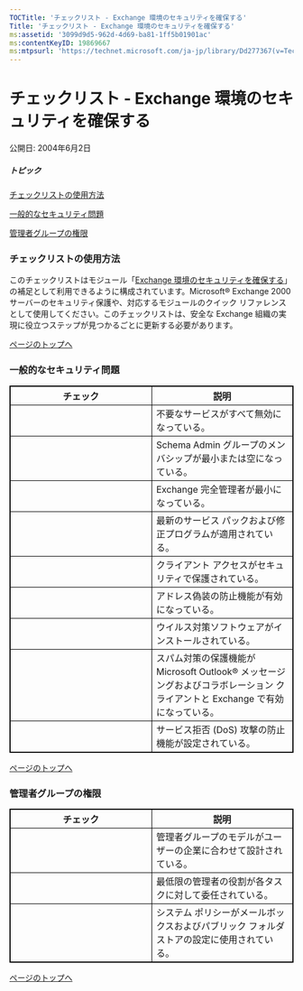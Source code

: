 ```yaml
---
TOCTitle: 'チェックリスト - Exchange 環境のセキュリティを確保する'
Title: 'チェックリスト - Exchange 環境のセキュリティを確保する'
ms:assetid: '3099d9d5-962d-4d69-ba81-1ff5b01901ac'
ms:contentKeyID: 19869667
ms:mtpsurl: 'https://technet.microsoft.com/ja-jp/library/Dd277367(v=TechNet.10)'
---
```


チェックリスト - Exchange 環境のセキュリティを確保する
======================================================

公開日: 2004年6月2日

##### トピック

[](#eeaa)[チェックリストの使用方法](#eeaa)

[](#edaa)[一般的なセキュリティ問題](#edaa)

[](#ebaa)[管理者グループの権限](#ebaa)

### チェックリストの使用方法

このチェックリストはモジュール「[Exchange 環境のセキュリティを確保する](https://technet.microsoft.com/ja-jp/library/0120eaff-39f0-42ed-9920-6b4ce857f05d(v=TechNet.10))」の補足として利用できるように構成されています。Microsoft® Exchange 2000 サーバーのセキュリティ保護や、対応するモジュールのクイック リファレンスとして使用してください。このチェックリストは、安全な Exchange 組織の実現に役立つステップが見つかるごとに更新する必要があります。

[](#mainsection)[ページのトップへ](#mainsection)

### 一般的なセキュリティ問題

 
<table style="border:1px solid black;">
<colgroup>
<col width="50%" />
<col width="50%" />
</colgroup>
<thead>
<tr class="header">
<th style="border:1px solid black;" >チェック</th>
<th style="border:1px solid black;" >説明</th>
</tr>
</thead>
<tbody>
<tr class="odd">
<td style="border:1px solid black;">　</td>
<td style="border:1px solid black;">不要なサービスがすべて無効になっている。</td>
</tr>
<tr class="even">
<td style="border:1px solid black;">　</td>
<td style="border:1px solid black;">Schema Admin グループのメンバシップが最小または空になっている。</td>
</tr>
<tr class="odd">
<td style="border:1px solid black;">　</td>
<td style="border:1px solid black;">Exchange 完全管理者が最小になっている。</td>
</tr>
<tr class="even">
<td style="border:1px solid black;">　</td>
<td style="border:1px solid black;">最新のサービス パックおよび修正プログラムが適用されている。</td>
</tr>
<tr class="odd">
<td style="border:1px solid black;">　</td>
<td style="border:1px solid black;">クライアント アクセスがセキュリティで保護されている。</td>
</tr>
<tr class="even">
<td style="border:1px solid black;">　</td>
<td style="border:1px solid black;">アドレス偽装の防止機能が有効になっている。</td>
</tr>
<tr class="odd">
<td style="border:1px solid black;">　</td>
<td style="border:1px solid black;">ウイルス対策ソフトウェアがインストールされている。</td>
</tr>
<tr class="even">
<td style="border:1px solid black;">　</td>
<td style="border:1px solid black;">スパム対策の保護機能が Microsoft Outlook® メッセージングおよびコラボレーション クライアントと Exchange で有効になっている。</td>
</tr>
<tr class="odd">
<td style="border:1px solid black;">　</td>
<td style="border:1px solid black;">サービス拒否 (DoS) 攻撃の防止機能が設定されている。</td>
</tr>
</tbody>
</table>
  
[](#mainsection)[ページのトップへ](#mainsection)
  
### 管理者グループの権限

 
<table style="border:1px solid black;">
<colgroup>
<col width="50%" />
<col width="50%" />
</colgroup>
<thead>
<tr class="header">
<th style="border:1px solid black;" >チェック</th>
<th style="border:1px solid black;" >説明</th>
</tr>
</thead>
<tbody>
<tr class="odd">
<td style="border:1px solid black;">　</td>
<td style="border:1px solid black;">管理者グループのモデルがユーザーの企業に合わせて設計されている。</td>
</tr>
<tr class="even">
<td style="border:1px solid black;">　</td>
<td style="border:1px solid black;">最低限の管理者の役割が各タスクに対して委任されている。</td>
</tr>
<tr class="odd">
<td style="border:1px solid black;">　</td>
<td style="border:1px solid black;">システム ポリシーがメールボックスおよびパブリック フォルダ ストアの設定に使用されている。</td>
</tr>
</tbody>
</table>
  
[](#mainsection)[ページのトップへ](#mainsection)
